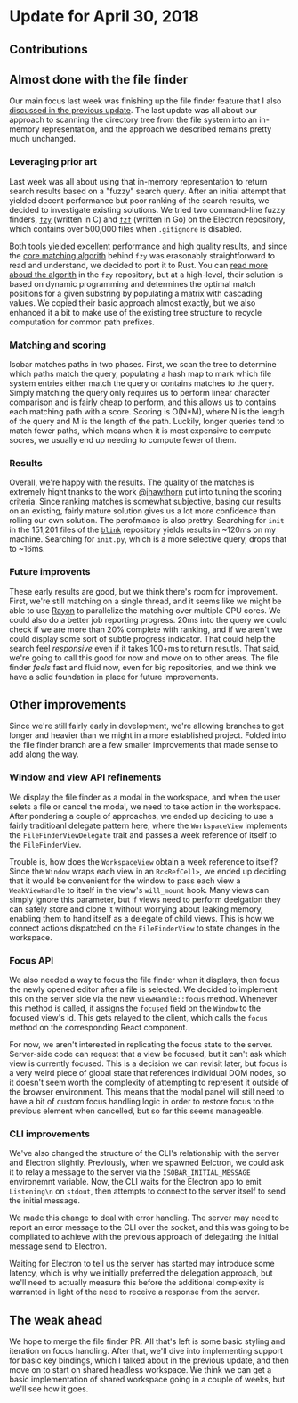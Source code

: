 # Update for April 30, 2018

## Contributions

## Almost done with the file finder

Our main focus last week was finishing up the file finder feature that I also [discussed in the previous update](./2018_04_23.md#fast-file-finding). The last update was all about our approach to scanning the directory tree from the file system into an in-memory representation, and the approach we described remains pretty much unchanged.

### Leveraging prior art

Last week was all about using that in-memory representation to return search results based on a "fuzzy" search query. After an initial attempt that yielded decent performance but poor ranking of the search results, we decided to investigate existing solutions. We tried two command-line fuzzy finders, [`fzy`](https://github.com/jhawthorn/fzy) (written in C) and [`fzf`](https://github.com/junegunn/fzf) (written in Go) on the Electron repository, which contains over 500,000 files when `.gitignore` is disabled.

Both tools yielded excellent performance and high quality results, and since the [core matching algorith](https://github.com/jhawthorn/fzy/blob/47609dbf73789bc28289576a12177965c04ef49b/src/match.c#L70) behind `fzy` was erasonably straightforward to read and understand, we decided to port it to Rust. You can [read more aboud the algorith](https://github.com/jhawthorn/fzy/blob/master/ALGORITHM.md) in the `fzy` repository, but at a high-level, their solution is based on dynamic programming and determines the optimal match positions for a given substring by populating a matrix with cascading values. We copied their basic approach almost exactly, but we also enhanced it a bit to make use of the existing tree structure to recycle computation for common path prefixes.

### Matching and scoring

Isobar matches paths in two phases. First, we scan the tree to determine which paths match the query, populating a hash map to mark which file system entries either match the query or contains matches to the query. Simply matching the query only requires us to perform linear character comparison and is fairly cheap to perform, and this allows us to contains each matching path with a score. Scoring is O(N*M), where N is the length of the query and M is the length of the path. Luckily, longer queries tend to match fewer paths, which means when it is most expensive to compute socres, we usually end up needing to compute fewer of them.

### Results

Overall, we're happy with the results. The quality of the matches is extremely hight tnanks to the work [@jhawthorn](https://github.com/jhawthorn) put into tuning the scoring criteria. Since ranking matches is somewhat subjective, basing our results on an existing, fairly mature solution gives us a lot more confidence than rolling our own solution. The perofmance is also prettry. Searching for `init` in the 151,201 files of the [`blink`](https://chromium.googlesource.com/chromium/blink/+/master) repository yields results in ~120ms on my machine. Searching for `init.py`, which is a more selective query, drops that to ~16ms.

### Future improvents

These early results are good, but we think there's room for improvement. First, we're still matching on a single thread, and it seems like we might be able to use [Rayon](https://github.com/rayon-rs/rayon) to parallelize the matching over multiple CPU cores. We could also do a better job reporting progress. 20ms into the query we could check if we are more than 20% complete with ranking, and if we aren't we could display some sort of subtle progress indicator. That could help the search feel *responsive* even if it takes 100+ms to return resutls. That said, we're going to call this good for now and move on to other areas. The file finder *feels* fast and fluid now, even for big repositories, and we think we have a solid foundation in place for future improvements.

## Other improvements

Since we're still fairly early in development, we're allowing branches to get longer and heavier than we might in a more established project. Folded into the file finder branch are a few smaller improvements that made sense to add along the way.

### Window and view API refinements

We display the file finder as a modal in the workspace, and when the user selets a file or cancel the modal, we need to take action in the workspace. After pondering a couple of approaches, we ended up deciding to use a fairly traditioanl delegate pattern here, where the `WorkspaceView` implements the `FileFinderViewDelegate` trait and passes a week reference of itself to the `FileFinderView`.

Trouble is, how does the `WorkspaceView` obtain a week reference to itself? Since the `Window` wraps each view in an `Rc<RefCell>`, we ended up deciding that it would be convenient for the window to pass each view a `WeakViewHandle` to itself in the view's `will_mount` hook. Many views can simply ignore this parameter, but if views need to perform deelgation they can safely store and clone it without worrying about leaking memory, enabling them to hand itself as a delegate of child views. This is how we connect actions dispatched on the `FileFinderView` to state changes in the workspace.

### Focus API

We also needed a way to focus the file finder when it displays, then focus the newly opened editor after a file is selected. We decided to implement this on the server side via the new `ViewHandle::focus` method. Whenever this method is called, it assigns the `focused` field on the `Window` to the focused view's id. This gets relayed to the client, which calls the `focus` method on the corresponding React component.

For now, we aren't interested in replicating the focus state to the server. Server-side code can request that a view be focused, but it can't ask which view is currently focused. This is a decision we can revisit later, but focus is a very weird piece of global state that references individual DOM nodes, so it doesn't seem worth the complexity of attempting to represent it outside of the browser environment. This means that the modal panel will still need to have a bit of custom focus handling logic in order to restore focus to the previous element when cancelled, but so far this seems manageable.

### CLI improvements

We've also changed the structure of the CLI's relationship with the server and Electron slightly. Previously, when we spawned Eelctron, we could ask it to relay a message to the server via the `ISOBAR_INITIAL_MESSAGE` environemnt variable. Now, the CLI waits for the Electron app to emit `Listening\n` on `stdout`, then attempts to connect to the server itself to send the initial message.

We made this change to deal with error handling. The server may need to report an error message to the CLI over the socket, and this was going to be compliated to achieve with the previous approach of delegating the initial message send to Electron.

Waiting for Electron to tell us the server has started may introduce some latency, which is why we initially preferred the delegation approach, but we'll need to actually measure this before the additional complexity is warranted in light of the need to receive a response from the server.

## The weak ahead

We hope to merge the file finder PR. All that's left is some basic styling and iteration on focus handling. After that, we'll dive into implementing support for basic key bindings, which I talked about in the previous update, and then move on to start on shared headless workspace. We think we can get a basic implementation of shared workspace going in a couple of weeks, but we'll see how it goes.
